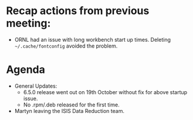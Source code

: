 # Recap actions from previous meeting:

- ORNL had an issue with long workbench start up times. Deleting `~/.cache/fontconfig` avoided the problem.

# Agenda
- General Updates:
  - 6.5.0 release went out on 19th October without fix for above startup issue.
  - No .rpm/.deb released for the first time.
- Martyn leaving the ISIS Data Reduction team. 
